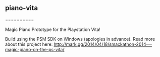 ## piano-vita
==========

Magic Piano Prototype for the Playstation Vita!

Build using the PSM SDK on Windows (apologies in advance). Read more about this project here: http://mark.gg/2014/04/18/smackathon-2014---magic-piano-on-the-ps-vita/
